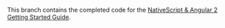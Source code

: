 This branch contains the completed code for the [NativeScript & Angular 2 Getting Started Guide](https://nativescript.github.io/nativescript-angular-guide/).